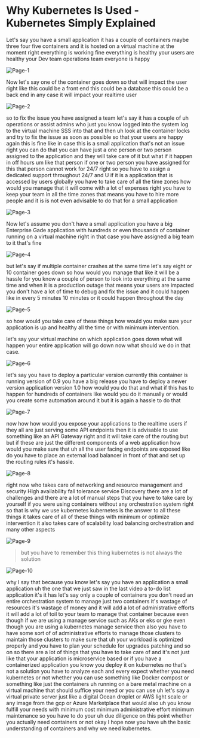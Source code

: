 # Why Kubernetes Is Used - Kubernetes Simply Explained

Let's say you have a small application it has a couple of containers maybe three four five containers and it is hosted on a virtual machine at the moment right everything is working fine everything is healthy your users are healthy your Dev team operations team everyone is happy 

![Page-1](./assets/Page-1.jpg)

Now let's say one of the container goes down so that will impact the user right like this could be a front end this could be a database this could be a back end in any case it will impact your realtime user 

![Page-2](./assets/Page-2.jpg)

so to fix the issue you have assigned a team let's say it has a couple of uh operations or assist admins who just you know logged into the system log to the virtual machine SSS into that and then uh look at the container locks and try to fix the issue as soon as possible so that your users are happy again this is fine like in case this is a small application that's not an issue right you can do that you can have just a one person or two person assigned to the application and they will take care of it but what if it happen in off hours um like that person if one or two person you have assigned for this that person cannot work for 24/7 right so you have to assign a dedicated support throughout 24/7 and U if it is a application that is accessed by users globally you have to take care of all the time zones how would you manage that it will come with a lot of expenses right you have to keep your team in all the time zones that means you have to hire more people and it is is not even advisable to do that for a small application 

![Page-3](./assets/Page-3.jpg)


Now let's assume you don't have a small application you have a big Enterprise Gade application with hundreds or even thousands of container running on a virtual machine right in that case you have assigned a big team to it that's fine 

![Page-4](./assets/Page-4.jpg)

but let's say if multiple container crashes at the same time let's say eight or 10 container goes down so how would you manage that like it will be a hassle for you know a couple of person to look into everything at the same time and when it is a production outage that means your users are impacted you don't have a lot of time to debug and fix the issue and it could happen like in every 5 minutes 10 minutes or it could happen throughout the day 

![Page-5](./assets/Page-5.jpg)

so how would you take care of these things how would you make sure your application is up and healthy all the time or with minimum intervention.

let's say your virtual machine on which application goes down what will happen your entire application will go down now what should we do in that case. 

![Page-6](./assets/Page-6.jpg)

let's say you have to deploy a particular version currently this container is running version of 0.9 you have a big release you have to deploy a newer version application version 1.0 how would you do that and what if this has to happen for hundreds of containers like would you do it manually or would you create some automation around it but it is again a hassle to do that 

![Page-7](./assets/Page-7.jpg)

now how how would you expose your applications to the realtime users if they all are just serving some API endpoints then it is advisable to use something like an API Gateway right and it will take care of the routing but but if these are just the different components of a web application how would you make sure that uh all the user facing endpoints are exposed like do you have to place an external load balancer in front of that and set up the routing rules it's hassle. 

![Page-8](./assets/Page-8.svg)

right now who takes care of networking and resource management and security High availability fall tolerance service Discovery there are a lot of challenges and there are a lot of manual steps that you have to take care by yourself if you were using containers without any orchestration system right so that is why we use kubernetes kubernetes is the answer to all these things it takes care of all of these things with minimum or optimize intervention it also takes care of scalability load balancing orchestration and many other aspects 

![Page-9](./assets/Page-9.jpg)

> but you have to remember this thing kubernetes is not always the solution 

![Page-10](./assets/Page-10.jpg)

why I say that because you know let's say you have an application a small application uh the one that we just saw in the last video a to-do list application it's it has let's say only a couple of containers you don't need an entire orchestration system to manage just two containers it's wastage of resources it's wastage of money and it will add a lot of administrative efforts it will add a lot of toil to your team to manage that container because even though if we are using a manage service such as AKs or eks or gke even though you are using a kubernetes manage service then also you have to have some sort of of administrative efforts to manage those clusters to maintain those clusters to make sure that uh your workload is optimized properly and you have to plan your schedule for upgrades patching and so on so there are a lot of things that you have to take care of and it's not just like that your application is microservice based or if you have a containerized application you know you deploy it on kubernetes no that's not a solution you have to analyze each and every expect whether you need kubernetes or not whether you can use something like Docker compost or something like just the containers uh running on a bare metal machine on a virtual machine that should suffice your need or you can use uh let's say a virtual private server just like a digital Ocean droplet or AWS light scale or any image from the gcp or Azure Marketplace that would also uh you know fulfill your needs with minimum cost minimum administrative effort minimum maintenance so you have to do your uh due diligence on this point whether you actually need containers or not okay I hope now you have uh the basic understanding of containers and why we need kubernetes.